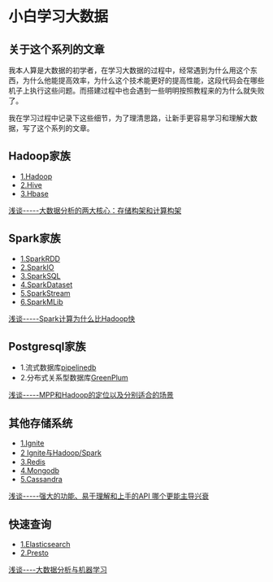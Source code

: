 # 小白学习大数据
## 关于这个系列的文章
我本人算是大数据的初学者，在学习大数据的过程中，经常遇到为什么用这个东西，为什么他能提高效率，为什么这个技术能更好的提高性能，这段代码会在哪些机子上执行这些问题。而搭建过程中也会遇到一些明明按照教程来的为什么就失败了。

我在学习过程中记录下这些细节，为了理清思路，让新手更容易学习和理解大数据，写了这个系列的文章。

## Hadoop家族
- [1.Hadoop](Hadoop/Hadoop.md)
- [2.Hive](Hadoop/Hive.md)
- [3.Hbase](Hadoop/Hbase.md)  

[浅谈-----大数据分析的两大核心：存储构架和计算构架](Article/art1.md)  

## Spark家族
- [1.SparkRDD](Spark/SparkRDD.md)
- [2.SparkIO](Spark/SparkIO.md)
- [3.SparkSQL](Spark/SparkSQL.md)
- [4.SparkDataset](Spark/SparkDataset.md)
- [5.SparkStream](Spark/SparkStream.md)
- [6.SparkMLib]()  

[浅谈-----Spark计算为什么比Hadoop快](Article/art2.md)

## Postgresql家族
- 1.流式数据库[pipelinedb](PostgreSQL/pipelinedb.md)
- 2.分布式关系型数据库[GreenPlum]()  

[浅谈-----MPP和Hadoop的定位以及分别适合的场景]()
## 其他存储系统
- [1.Ignite]()
- [2 Ignite与Hadoop/Spark]()
- [3.Redis]()
- [4.Mongodb]()
- [5.Cassandra]()  

[浅谈-----强大的功能、易于理解和上手的API 哪个更能主导兴衰]()

## 快速查询
- [1.Elasticsearch]()
- [2.Presto]()  

[浅谈----大数据分析与机器学习]()